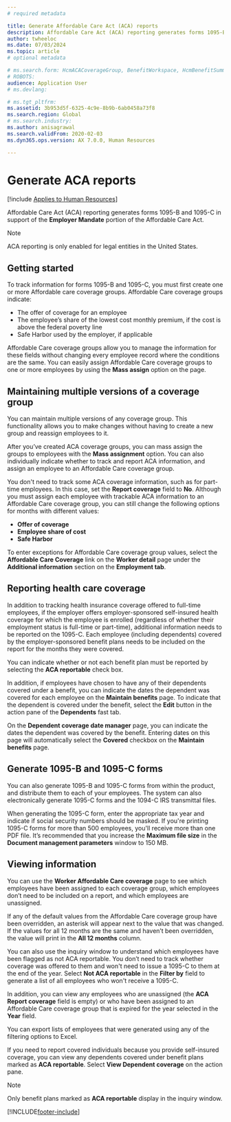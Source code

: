 ```yaml
---
# required metadata

title: Generate Affordable Care Act (ACA) reports
description: Affordable Care Act (ACA) reporting generates forms 1095-B and 1095-C in support of the **Employer Mandate** portion of the Affordable Care Act.
author: twheeloc
ms.date: 07/03/2024
ms.topic: article
# optional metadata

# ms.search.form: HcmACACoverageGroup, BenefitWorkspace, HcmBenefitSummaryPart
# ROBOTS: 
audience: Application User
# ms.devlang: 

# ms.tgt_pltfrm: 
ms.assetid: 3b953d5f-6325-4c9e-8b9b-6ab0458a73f8
ms.search.region: Global
# ms.search.industry: 
ms.author: anisagrawal
ms.search.validFrom: 2020-02-03
ms.dyn365.ops.version: AX 7.0.0, Human Resources

---
```


# Generate ACA reports



[!include [Applies to Human Resources](../includes/applies-to-hr.md)]

Affordable Care Act (ACA) reporting generates forms 1095-B and 1095-C in support of the **Employer Mandate** portion of the Affordable Care Act.

> [!NOTE]
> ACA reporting is only enabled for legal entities in the United States.

## Getting started

To track information for forms 1095-B and 1095-C, you must first create one or more Affordable care coverage groups. Affordable Care coverage groups indicate:

- The offer of coverage for an employee
- The employee’s share of the lowest cost monthly premium, if the cost is above the federal poverty line
- Safe Harbor used by the employer, if applicable

Affordable Care coverage groups allow you to manage the information for these fields without changing every employee record where the conditions are the same. You can easily assign Affordable Care coverage groups to one or more employees by using the **Mass assign** option on the page.

## Maintaining multiple versions of a coverage group

You can maintain multiple versions of any coverage group. This functionality allows you to make changes without having to create a new group and reassign employees to it. 

After you’ve created ACA coverage groups, you can mass assign the groups to employees with the **Mass assignment** option. You can also individually indicate whether to track and report ACA information, and assign an employee to an Affordable Care coverage group.

You don't need to track some ACA coverage information, such as for part-time employees. In this case, set the **Report coverage** field to **No**. Although you must assign each employee with trackable ACA information to an Affordable Care coverage group, you can still change the following options for months with different values:

- **Offer of coverage**
- **Employee share of cost**
- **Safe Harbor**

To enter exceptions for Affordable Care coverage group values, select the **Affordable Care Coverage** link on the **Worker detail** page under the **Additional information** section on the **Employment tab**.

## Reporting health care coverage

In addition to tracking health insurance coverage offered to full-time employees, if the employer offers employer-sponsored self-insured health coverage for which the employee is enrolled (regardless of whether their employment status is full-time or part-time), additional information needs to be reported on the 1095-C. Each employee (including dependents) covered by the employer-sponsored benefit plans needs to be included on the report for the months they were covered. 

You can indicate whether or not each benefit plan must be reported by selecting the **ACA reportable** check box.

In addition, if employees have chosen to have any of their dependents covered under a benefit, you can indicate the dates the dependent was covered for each employee on the **Maintain benefits** page. To indicate that the dependent is covered under the benefit, select the **Edit** button in the action pane of the **Dependents** fast tab.

On the **Dependent coverage date manager** page, you can indicate the dates the dependent was covered by the benefit. Entering dates on this page will automatically select the **Covered** checkbox on the **Maintain benefits** page.

## Generate 1095-B and 1095-C forms

You can also generate 1095-B and 1095-C forms from within the product, and distribute them to each of your employees. The system can also electronically generate 1095-C forms and the 1094-C IRS transmittal files.  

When generating the 1095-C form, enter the appropriate tax year and indicate if social security numbers should be masked. If you're printing 1095-C forms for more than 500 employees, you'll receive more than one PDF file. It’s recommended that you increase the **Maximum file size** in the **Document management parameters** window to 150 MB.

## Viewing information

You can use the **Worker Affordable Care coverage** page to see which employees have been assigned to each coverage group, which employees don’t need to be included on a report, and which employees are unassigned.

If any of the default values from the Affordable Care coverage group have been overridden, an asterisk will appear next to the value that was changed. If the values for all 12 months are the same and haven’t been overridden, the value will print in the **All 12 months** column.

You can also use the inquiry window to understand which employees have been flagged as not ACA reportable. You don’t need to track whether coverage was offered to them and won't need to issue a 1095-C to them at the end of the year. Select **Not ACA reportable** in the **Filter by** field to generate a list of all employees who won't receive a 1095-C.

In addition, you can view any employees who are unassigned (the **ACA Report coverage** field is empty) or who have been assigned to an Affordable Care coverage group that is expired for the year selected in the **Year** field.

You can export lists of employees that were generated using any of the filtering options to Excel.

If you need to report covered individuals because you provide self-insured coverage, you can view any dependents covered under benefit plans marked as **ACA reportable**. Select **View Dependent coverage** on the action pane.

> [!NOTE]
> Only benefit plans marked as **ACA reportable** display in the inquiry window.


[!INCLUDE[footer-include](../includes/footer-banner.md)]
